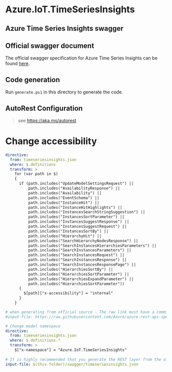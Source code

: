 # Azure.IoT.TimeSeriesInsights

## Azure Time Series Insights swagger

## Official swagger document

The official swagger specification for Azure Time Series Insights can be found [here](https://raw.githubusercontent.com/Azure/azure-rest-api-specs/9a6510d0597a55d39ab1edcf22abab4631cbc0d3/specification/timeseriesinsights/data-plane/Microsoft.TimeSeriesInsights/stable/2020-07-31/timeseriesinsights.json).

## Code generation

Run `generate.ps1` in this directory to generate the code.

## AutoRest Configuration

> see <https://aka.ms/autorest>

# Change accessibility
``` yaml
directive:
  from: timeseriesinsights.json
  where: $.definitions
  transform: >
    for (var path in $)
    {
      if (path.includes("UpdateModelSettingsRequest") ||
          path.includes("AvailabilityResponse") ||
          path.includes("Availability") ||
          path.includes("EventSchema") ||
          path.includes("InstanceHit") ||
          path.includes("InstanceHitHighlights") ||
          path.includes("InstancesSearchStringSuggestion") ||
          path.includes("InstancesSortParameter") ||
          path.includes("InstancesSuggestResponse") ||
          path.includes("InstancesSuggestRequest") ||
          path.includes("InstancesSortBy") ||
          path.includes("HierarchyHit") ||
          path.includes("SearchHierarchyNodesResponse") ||
          path.includes("SearchInstancesHierarchiesParameters") ||
          path.includes("SearchInstancesParameters") ||
          path.includes("SearchInstancesRequest") ||
          path.includes("SearchInstancesResponse") ||
          path.includes("SearchInstancesResponsePage") ||
          path.includes("HierarchiesSortBy") ||
          path.includes("HierarchiesSortParameter") ||
          path.includes("HierarchiesExpandParameter") ||
          path.includes("HierarchiesSortParameter"))
      {
        $[path]["x-accessibility"] = "internal"
      }
    }
```

``` yaml
# when generating from official source - The raw link must have a commit hash for C# generator
#input-file: https://raw.githubusercontent.com/Azure/azure-rest-api-specs/9a6510d0597a55d39ab1edcf22abab4631cbc0d3/specification/timeseriesinsights/data-plane/Microsoft.TimeSeriesInsights/stable/2020-07-31/timeseriesinsights.json

# Change model namespace
directive:
  from: timeseriesinsights.json
  where: $.definitions.*
  transform: >
    $["x-namespace"] = "Azure.IoT.TimeSeriesInsights"
    
# It is highly recommended that you generate the REST layer from the official source. However, in this case we are using a local file because there are a couple of minor issues fixed in the local swagger. These fixes should be made on the official source.
input-file: $(this-folder)/swagger/timeseriesinsights.json
```

